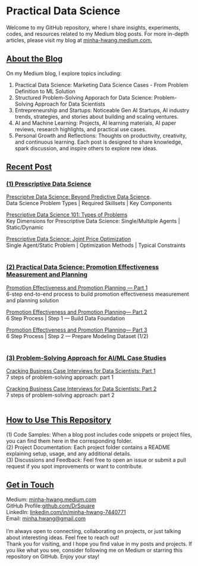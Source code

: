 # Practical Data Science

Welcome to my GitHub repository, where I share insights, experiments, codes, and resources related to my Medium blog posts. For more in-depth articles, please visit my blog at [minha-hwang.medium.com.](https://medium.com/@minha-hwang)

## <ins>About the Blog</ins> <br>
On my Medium blog, I explore topics including:

1. Practical Data Science: Marketing Data Science Cases - From Problem Definition to ML Solution <br>
2. Structured Problem-Solving Apporach for Data Science: Problem-Solving Approach for Data Scientists <br>
3. Entrepreneurship and Startups: Noticeable Gen AI Startups, AI industry trends, strategies, and stories about building and scaling ventures.<br>
4. AI and Machine Learning: Projects, AI learning materials, AI paper reviews, research highlights, and practical use cases.<br>
5. Personal Growth and Reflections: Thoughts on productivity, creativity, and continuous learning.
Each post is designed to share knowledge, spark discussion, and inspire others to explore new ideas.<br>

## <ins>Recent Post</ins> <br>
### <ins>(1) Prescriptive Data Science</ins>  <br>

[Prescriptve Data Science: Beyond Predictive Data Science](https://medium.com/towards-data-science/prescriptive-data-science-beyond-predictive-data-science-51bde1900c1e). <br>
Data Science Problem Types | Required Skillsets | Key Components <br>

[Prescriptive Data Science 101: Types of Problems](https://medium.com/towards-data-science/prescriptive-data-science-101-types-of-problems-and-methods-for-a-single-agent-case-e80cf879ccb6) <br>
Key Dimensions for Prescriptive Data Science: Single/Multiple Agents | Static/Dynamic <br>

[Prescriptive Data Science: Joint Price Optimization ](https://medium.com/codex/prescriptive-data-science-single-agent-static-problem-joint-price-optimization-1-2-7538ccd8b6ed) <br>
Single Agent/Static Problem | Optimization Methods | Typical Constraints <br>
<br>
### <ins>(2) Practical Data Science: Promotion Effectiveness Measurement and Planning</ins> <br>

[Promotion Effectiveness and Promotion Planning — Part 1](https://medium.com/towards-data-science/practical-data-science-promotion-effectiveness-and-promotion-planning-part-1-52f6707a59b9) <br>
6-step end-to-end process to build promotion effectiveness measurement and planning solution <br>

[Promotion Effectiveness and Promotion Planning— Part 2](https://medium.com/towards-data-science/practical-data-science-promotion-effectiveness-and-promotion-planning-part-2-f54e9454a151) <br>
6 Step Process | Step 1 — Build Data Foundation <br>

[Promotion Effectiveness and Promotion Planning— Part 3](https://medium.com/towards-data-science/practical-data-science-promotion-effectiveness-and-promotion-planning-part-3-7207deeacc49) <br>
6 Step Process | Step 2 — Prepare Modeling Dataset (1/2) <br>
<br>
### <ins>(3) Problem-Solving Approach for AI/ML Case Studies</ins> <br>

[Cracking Business Case Interviews for Data Scientists: Part 1](https://medium.com/towards-data-science/cracking-business-case-interviews-for-data-scientists-step-1-define-a-problem-6a63f86b9a38) <br>
7 steps of problem-solving approach: part 1 <br>
 
[Cracking Business Case Interviews for Data Scientists: Part 2](https://medium.com/towards-data-science/cracking-business-case-interviews-for-data-scientists-part-2-c96d9b9a4292) <br>
7 steps of problem-solving approach: part 2 <br>
<br>
## <ins>How to Use This Repository</ins> <br>
(1) Code Samples: When a blog post includes code snippets or project files, you can find them here in the corresponding folder. <br>
(2) Project Documentation: Each project folder contains a README explaining setup, usage, and any additional details. <br>
(3) Discussions and Feedback: Feel free to open an issue or submit a pull request if you spot improvements or want to contribute. <br>

## <ins>Get in Touch</ins> <br>
Medium: [minha-hwang.medium.com](https://minha-hwang.medium.com) <br>
GitHub Profile:[github.com/DrSquare](https://github.com/DrSquare) <br>
LinkedIn: [linkedin.com/in/minha-hwang-7440771](https://linkedin.com/in/minha-hwang-7440711) <br>
Email: minha.hwang@gmail.com <br>
<br>
I’m always open to connecting, collaborating on projects, or just talking about interesting ideas. Feel free to reach out!
<br>
Thank you for visiting, and I hope you find value in my posts and projects. If you like what you see, consider following me on Medium or starring this repository on GitHub. Enjoy your stay!
